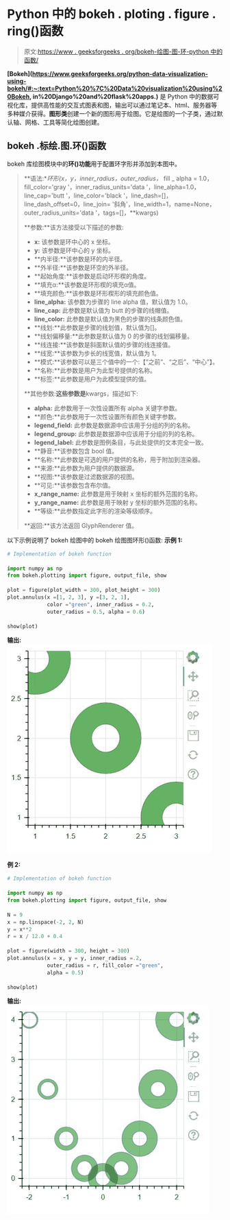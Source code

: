 # Python 中的 bokeh . ploting . figure . ring()函数

> 原文:[https://www . geeksforgeeks . org/bokeh-绘图-图-环-python 中的函数/](https://www.geeksforgeeks.org/bokeh-plotting-figure-annulus-function-in-python/)

**[Bokeh](https://www.geeksforgeeks.org/python-data-visualization-using-bokeh/#:~:text=Python%20%7C%20Data%20visualization%20using%20Bokeh, in%20Django%20and%20flask%20apps.)** 是 Python 中的数据可视化库，提供高性能的交互式图表和图，输出可以通过笔记本、html、服务器等多种媒介获得。**图形类**创建一个新的图形用于绘图。它是绘图的一个子类，通过默认轴、网格、工具等简化绘图创建。

## bokeh .标绘.图.环()函数

bokeh 库绘图模块中的**环()功能**用于配置环字形并添加到本图中。

> **语法:**环形(x，y，inner_radius，outer_radius，* fill _ alpha = 1.0，fill_color='gray '，inner_radius_units='data '，line_alpha=1.0，line_cap='butt '，line_color='black '，line_dash=[]，line_dash_offset=0，line_join= '斜角'，line_width=1，name=None，outer_radius_units='data '，tags=[]，**kwargs)
> 
> **参数:**该方法接受以下描述的参数:
> 
> *   **x:** 该参数是环中心的 x 坐标。
> *   **y:** 该参数是环中心的 y 坐标。
> *   **内半径:**该参数是环的内半径。
> *   **外半径:**该参数是环空的外半径。
> *   **起始角度:**该参数是启动环形楔的角度。
> *   **填充α:**该参数是环形楔的填充α值。
> *   **填充颜色:**该参数是环形楔形的填充颜色值。
> *   **line_alpha:** 该参数为步骤的 line alpha 值，默认值为 1.0。
> *   **line_cap:** 此参数是默认值为 butt 的步骤的线帽值。
> *   **line_color:** 此参数是默认值为黑色的步骤的线条颜色值。
> *   **线划:**此参数是步骤的线划值，默认值为[]。
> *   **线划偏移量:**此参数是默认值为 0 的步骤的线划偏移量。
> *   **线连接:**该参数是斜面默认值的步骤的线连接值。
> *   **线宽:**该参数为步长的线宽值，默认值为 1。
> *   **模式:**该参数可以是三个值中的一个:【“之前”、“之后”、“中心”】。
> *   **名称:**此参数是用户为此型号提供的名称。
> *   **标签:**此参数是用户为此模型提供的值。
> 
> **其他参数:**这些参数是**kwargs，描述如下:
> 
> *   **alpha:** 此参数用于一次性设置所有 alpha 关键字参数。
> *   **颜色:**此参数用于一次性设置所有颜色关键字参数。
> *   **legend_field:** 此参数是数据源中应该用于分组的列的名称。
> *   **legend_group:** 此参数是数据源中应该用于分组的列的名称。
> *   **legend_label:** 此参数是图例条目，与此处提供的文本完全一致。
> *   **静音:**该参数包含 bool 值。
> *   **名称:**此参数是可选的用户提供的名称，用于附加到渲染器。
> *   **来源:**此参数为用户提供的数据源。
> *   **视图:**该参数是过滤数据源的视图。
> *   **可见:**该参数包含布尔值。
> *   **x_range_name:** 此参数是用于映射 x 坐标的额外范围的名称。
> *   **y_range_name:** 此参数是用于映射 y 坐标的额外范围的名称。
> *   **等级:**此参数指定此字形的渲染等级顺序。
> 
> **返回:**该方法返回 GlyphRenderer 值。

以下示例说明了 bokeh 绘图中的 bokeh 绘图图环形()函数:
**示例 1:**

```py
# Implementation of bokeh function

import numpy as np 
from bokeh.plotting import figure, output_file, show

plot = figure(plot_width = 300, plot_height = 300)
plot.annulus(x =[1, 2, 3], y =[3, 2, 1],
             color ="green", inner_radius = 0.2,
             outer_radius = 0.5, alpha = 0.6)

show(plot)
```

**输出:**
![](img/d5ed31af950b962c7e072683e0c68ab2.png)

**例 2:**

```py
# Implementation of bokeh function

import numpy as np 
from bokeh.plotting import figure, output_file, show

N = 9
x = np.linspace(-2, 2, N)
y = x**2
r = x / 12.0 + 0.4

plot = figure(width = 300, height = 300)
plot.annulus(x = x, y = y, inner_radius =.2,
             outer_radius = r, fill_color ="green",
             alpha = 0.5)

show(plot)
```

**输出:**
![](img/45974c5ea52cf6a217938c085d1a5a0c.png)